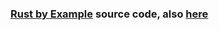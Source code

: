 

### [Rust by Example](https://doc.rust-lang.org/rust-by-example/index.html)  source code, also [here](https://github.com/rust-lang/rust-by-example)

